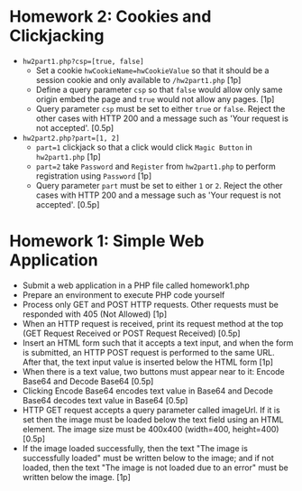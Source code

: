 # Homework 2: Cookies and Clickjacking
- `hw2part1.php?csp=[true, false]`
  - Set a cookie `hwCookieName=hwCookieValue` so that it should be a session cookie and only available to `/hw2part1.php` [1p]
  - Define a query parameter `csp` so that `false` would allow only same origin embed the page and `true` would not allow any pages. [1p]
  - Query parameter `csp` must be set to either `true` or `false`. Reject the other cases with HTTP 200 and a message such as 'Your request is not accepted'. [0.5p]
- `hw2part2.php?part=[1, 2]`
  - `part=1` clickjack so that a click would click `Magic Button` in `hw2part1.php` [1p]
  - `part=2` take `Password` and `Register` from `hw2part1.php` to perform registration using `Password` [1p]
  - Query parameter `part` must be set to either `1` or `2`. Reject the other cases with HTTP 200 and a message such as 'Your request is not accepted'. [0.5p]



# Homework 1: Simple Web Application
- Submit a web application in a PHP file called homework1.php
- Prepare an environment to execute PHP code yourself
- Process only GET and POST HTTP requests. Other requests must be responded with 405 (Not Allowed) [1p]
- When an HTTP request is received, print its request method at the top (GET Request Received or POST Request Received) [0.5p]
- Insert an HTML form such that it accepts a text input, and when the form is submitted, an HTTP POST request is performed to the same URL. After that, the text input value is inserted below the HTML form [1p]
- When there is a text value, two buttons must appear near to it: Encode Base64 and Decode Base64 [0.5p]
- Clicking Encode Base64 encodes text value in Base64 and Decode Base64 decodes text value in Base64 [0.5p]
- HTTP GET request accepts a query parameter called imageUrl. If it is set then the image must be loaded below the text field using an HTML element. The image size must be 400x400 (width=400, height=400) [0.5p]
- If the image loaded successfully, then the text "The image is successfully loaded" must be written below to the image; and if not loaded, then the text "The image is not loaded due to an error" must be written below the image. [1p]